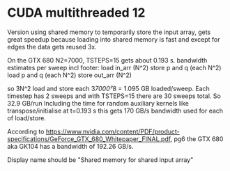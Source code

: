 # CUDA multithreaded 12
Version using shared memory to temporarily store the input array, gets great speedup because loading into shared memory is fast and except for edges the data gets reused 3x.

On the GTX 680 N2=7000, TSTEPS=15 gets about 0.193 s.
bandwidth estimates per sweep incl footer:
    load in_arr (N^2)
    store p and q (each N^2)
    load p and q (each N^2)
    store out_arr (N^2)

so 3N^2 load and store each
3*7000²*8 = 1.095 GB loaded/sweep.
Each timestep has 2 sweeps and with TSTEPS=15 there are 30 sweeps total.
So 32.9 GB/run
Including the time for random auxiliary kernels like transpose/initialise at t=0.193 s this gets 170 GB/s bandwidth used for each of load/store.

According to https://www.nvidia.com/content/PDF/product-specifications/GeForce_GTX_680_Whitepaper_FINAL.pdf, pg6 the GTX 680 aka GK104 has a bandwidth of 192.26 GB/s.

Display name should be "Shared memory for shared input array"